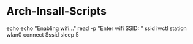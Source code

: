 # Arch-Insall-Scripts

echo
echo "Enabling wifi..."
read -p "Enter wifi SSID: " ssid
iwctl station wlan0 connect $ssid
sleep 5
